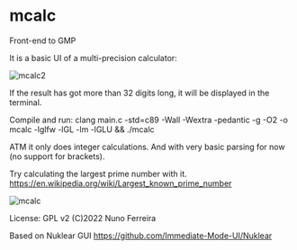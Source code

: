 # mcalc
Front-end to GMP

It is a basic UI of a multi-precision calculator:

![mcalc2](https://user-images.githubusercontent.com/19549703/164500449-fa1116d9-94dc-4f5d-8424-75e04a7ae93d.png)

If the result has got more than 32 digits long, it will be displayed in the terminal.


Compile and run:
clang main.c -std=c89 -Wall -Wextra -pedantic -g -O2 -o mcalc -lglfw -lGL -lm -lGLU && ./mcalc


ATM it only does integer calculations. And with very basic parsing for now (no support for brackets).

Try calculating the largest prime number with it. https://en.wikipedia.org/wiki/Largest_known_prime_number

![mcalc](https://user-images.githubusercontent.com/19549703/164498824-fc521903-d376-4a63-9a78-52ddb58988d2.png)


License: GPL v2
(C)2022 Nuno Ferreira 

Based on Nuklear GUI 
https://github.com/Immediate-Mode-UI/Nuklear
